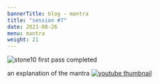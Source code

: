 ```yaml
---
bannerTitle: blog - mantra
title: "session #7"
date: 2021-08-26
menu: mantra
weight: 21
---
```


![stone10](/images/mani/mani10/stone10.jpg)
first pass completed


an explanation of the mantra
<a href="https://youtu.be/41yKtISMzus">
    <img src="https://img.youtube.com/vi/41yKtISMzus/0.jpg" alt="youtube thumbnail" />
</a>
